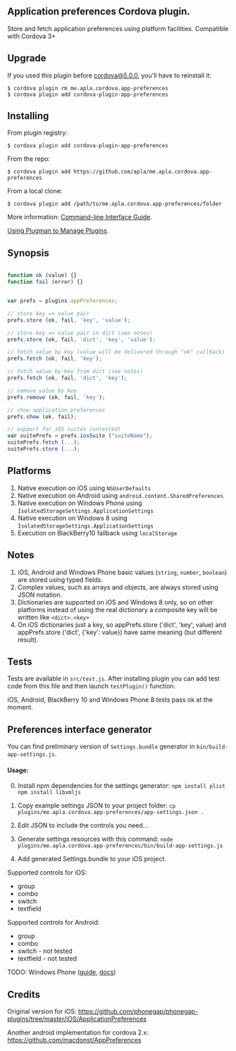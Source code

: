 Application preferences Cordova plugin.
-----------------------

Store and fetch application preferences using platform facilities.
Compatible with Cordova 3+

Upgrade
---

If you used this plugin before cordova@5.0.0, you'll have to reinstall it:

	$ cordova plugin rm me.apla.cordova.app-preferences
	$ cordova plugin add cordova-plugin-app-preferences

Installing
---

From plugin registry:

	$ cordova plugin add cordova-plugin-app-preferences

From the repo:

	$ cordova plugin add https://github.com/apla/me.apla.cordova.app-preferences

From a local clone:

	$ cordova plugin add /path/to/me.apla.cordova.app-preferences/folder


More information:
[Command-line Interface Guide](http://cordova.apache.org/docs/en/edge/guide_cli_index.md.html#The%20Command-line%20Interface).

[Using Plugman to Manage Plugins](http://cordova.apache.org/docs/en/edge/guide_plugin_ref_plugman.md.html).


Synopsis
---

```javascript

function ok (value) {}
function fail (error) {}


var prefs = plugins.appPreferences;

// store key => value pair
prefs.store (ok, fail, 'key', 'value');

// store key => value pair in dict (see notes)
prefs.store (ok, fail, 'dict', 'key', 'value');

// fetch value by key (value will be delivered through "ok" callback)
prefs.fetch (ok, fail, 'key');

// fetch value by key from dict (see notes)
prefs.fetch (ok, fail, 'dict', 'key');

// remove value by key
prefs.remove (ok, fail, 'key');

// show application preferences
prefs.show (ok, fail);

// support for iOS suites (untested)
var suitePrefs = prefs.iosSuite ("suiteName");
suitePrefs.fetch (...);
suitePrefs.store (...);

```

Platforms
---
1. Native execution on iOS using `NSUserDefaults`
1. Native execution on Android using `android.content.SharedPreferences`
1. Native execution on Windows Phone using `IsolatedStorageSettings.ApplicationSettings`
1. Native execution on Windows 8 using `IsolatedStorageSettings.ApplicationSettings`
1. Execution on BlackBerry10 fallback using `localStorage`

Notes
---
1. iOS, Android and Windows Phone basic values (`string`, `number`, `boolean`) are stored using typed fields.
1. Complex values, such as arrays and objects, are always stored using JSON notation.
1. Dictionaries are supported on iOS and Windows 8 only, so on other platforms instead of using the real dictionary a composite key will be written like `<dict>.<key>`
1. On iOS dictionaries just a key, so appPrefs.store ('dict', 'key', value) and appPrefs.store ('dict', {'key': value}) have same meaning (but different result).

Tests
---
Tests are available in `src/test.js`. After installing plugin you can add test code from this file and then launch `testPlugin()` function.

iOS, Android, BlackBerry 10 and Windows Phone 8 tests pass ok at the moment.

Preferences interface generator
---
You can find preliminary version of `Settings.bundle` generator in `bin/build-app-settings.js`.

#### Usage: ####

0. Install npm dependencies for the settings generator:
`npm install plist`
`npm install libxmljs`

1. Copy example settings JSON to your project folder:
`cp plugins/me.apla.cordova.app-preferences/app-settings.json .`

2. Edit JSON to include the controls you need...

3. Generate settings resources with this command:
`node plugins/me.apla.cordova.app-preferences/bin/build-app-settings.js`

4. Add generated Settings.bundle to your iOS project.

Supported controls for iOS:
* group
* combo
* switch
* textfield

Supported controls for Android:
* group
* combo
* switch - not tested
* textfield - not tested

TODO: Windows Phone ([guide](http://blogs.msdn.com/b/glengordon/archive/2012/09/17/managing-settings-in-windows-phone-and-windows-8-store-apps.aspx), [docs](https://msdn.microsoft.com/en-US/library/windows/apps/ff769510\(v=vs.105\).aspx))

Credits
---

Original version for iOS:
https://github.com/phonegap/phonegap-plugins/tree/master/iOS/ApplicationPreferences

Another android implementation for cordova 2.x:
https://github.com/macdonst/AppPreferences
